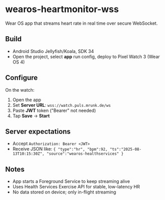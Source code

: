 # wearos-heartmonitor-wss

Wear OS app that streams heart rate in real time over secure WebSocket.

## Build
- Android Studio Jellyfish/Koala, SDK 34
- Open the project, select **app** run config, deploy to Pixel Watch 3 (Wear OS 4)

## Configure
On the watch:
1. Open the app
2. Set **Server URL**: `wss://watch.puls.mrunk.de/ws`
3. Paste **JWT** token ("Bearer" not needed)
4. Tap **Save** → **Start**

## Server expectations
- Accept `Authorization: Bearer <JWT>`
- Receive JSON like: `{ "type":"hr", "bpm":92, "ts":"2025-08-13T10:15:30Z", "source":"wearos-healthservices" }`

## Notes
- App starts a Foreground Service to keep streaming alive
- Uses Health Services Exercise API for stable, low-latency HR
- No data stored on device; only in-flight streaming